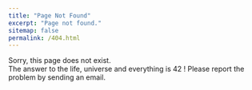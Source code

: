 ```yaml
---
title: "Page Not Found"
excerpt: "Page not found."
sitemap: false
permalink: /404.html
---
```


Sorry, this page does not exist.  
The answer to the life, universe and everything is 42 !
Please report the problem by sending an email.
